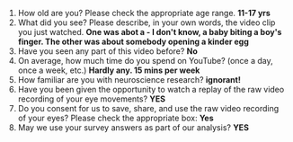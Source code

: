 1. How old are you? Please check the appropriate age range. **11-17 yrs**  
2. What did you see? Please describe, in your own words, the video clip you just watched. **One was abot a - I don't know, a baby biting a boy's finger. The other was about somebody opening a kinder egg**  
3. Have you seen any part of this video before? **No**  
4. On average, how much time do you spend on YouTube? (once a day, once a week, etc.) **Hardly any. 15 mins per week**  
5. How familiar are you with neuroscience research? **ignorant!**  
6. Have you been given the opportunity to watch a replay of the raw video recording of your eye movements? **YES**  
7. Do you consent for us to save, share, and use the raw video recording of your eyes? Please check the appropriate box: **Yes**  
8. May we use your survey answers as part of our analysis? **YES**  
